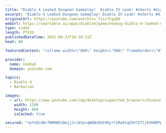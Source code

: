 ```yaml
---
title: "Diablo 4 Leaked Dungeon Gameplay!  Diablo IV Leak! #shorts #diablo4 #barbarian"
excerpt: "Diablo 4 Leaked Dungeon Gameplay! Diablo IV Leak! #shorts #diablo4 #barbarian."
originalUrl: https://youtube.com/watch?v=_Tisi7CgyDQ
webUrl: https://smartable.ai/apps/diablo4/game/noobyg-diablo-4-leaked-dungeon-gameplay-diablo-iv-leak-shorts-diablo4-barbarian/
type: video
length: PT53S
publishedDateTime: 2022-09-23T16:18:11Z
heat: 80

featuredContent: "<iframe width=\"800\" height=\"500\" frameborder=\"0\" src=\"https://www.youtube.com/embed/_Tisi7CgyDQ\" allow=\"accelerometer; autoplay; encrypted-media; gyroscope; picture-in-picture\" allowfullscreen></iframe>"

provider:
  name: noobyG
  domain: youtube.com

topics:
  - Diablo 4
  - Barbarian

images:
  - url: https://www.youtube.com/img/desktop/supported_browsers/dinosaur.png
    width: 1200
    height: 800
    isCached: true

secured: "+pYnDC4BcfNM0WhCBmjjJriAYpvqWQNnEHSVKy+72Ra6tqE9V7Z7ljkVHORPp6ovInSlUz79B3CCnNfv//7SX+p08PE9Z6Fz+Xw1i+cBuo+GD//0W8Y6ech+/oPqY/DtaH4ayzAKLeZ8G+h876qxnq5mGnUiOHlGVr4gM39bB/YQSkpGPYB1GfMV41zQhwGT4RBymWJHpteOAPRc4CvH5c77riiFkCHsW4OSIatAcxMsOVMko7Yy/7iNfiRiUV5zoCVrAb9EcRqygXAivwLsXuBKEwKPx7pL9aJKW3iXfRqNq6IfWN+jSJNnMEJgAd1r7kliD+7TgmGFZrsiZkoa8NYG6KneCae9uMsstkjFWGMahbtZEOaP4Txew9ilw2kP4GoWpH7vaVPKh9rHYijaug==;r0jLbj4QBTcohE1zyWbk/w=="
---
```



